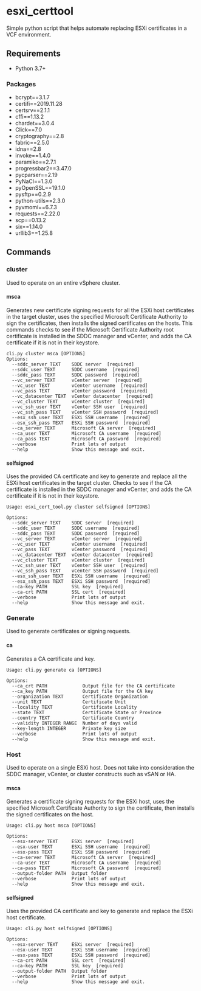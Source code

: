 # esxi_certtool
Simple python script that helps automate replacing ESXi certificates in a VCF environment.

## Requirements
* Python 3.7+

### Packages
* bcrypt==3.1.7
* certifi==2019.11.28
* certsrv==2.1.1
* cffi==1.13.2
* chardet==3.0.4
* Click==7.0
* cryptography==2.8
* fabric==2.5.0
* idna==2.8
* invoke==1.4.0
* paramiko==2.7.1
* progressbar2==3.47.0
* pycparser==2.19
* PyNaCl==1.3.0
* pyOpenSSL==19.1.0
* pysftp==0.2.9
* python-utils==2.3.0
* pyvmomi==6.7.3
* requests==2.22.0
* scp==0.13.2
* six==1.14.0
* urllib3==1.25.8


## Commands
### cluster
Used to operate on an entire vSphere cluster.


#### msca
Generates new certificate signing requests for all the ESXi host certificates in the target cluster, uses the
specified Microsoft Certificate Authority to sign the certificates, then installs the signed certificates on the hosts.
This commands checks to see if the Microsoft Certificate Authority root certificate is installed in the SDDC manager 
and vCenter, and adds the CA certificate if it is not in their keystore.

```shell script
cli.py cluster msca [OPTIONS]
Options:
  --sddc_server TEXT    SDDC server  [required] 
  --sddc_user TEXT      SDDC username  [required] 
  --sddc_pass TEXT      SDDC password  [required] 
  --vc_server TEXT      vCenter server  [required] 
  --vc_user TEXT        vCenter username  [required] 
  --vc_pass TEXT        vCenter password  [required] 
  --vc_datacenter TEXT  vCenter datacenter  [required]
  --vc_cluster TEXT     vCenter cluster  [required]
  --vc_ssh_user TEXT    vCenter SSH user  [required]
  --vc_ssh_pass TEXT    vCenter SSH password  [required]
  --esx_ssh_user TEXT   ESXi SSH username  [required]
  --esx_ssh_pass TEXT   ESXi SSH password  [required]
  --ca_server TEXT      Microsoft CA server  [required]
  --ca_user TEXT        Microsoft CA username  [required]
  --ca_pass TEXT        Microsoft CA password  [required]
  --verbose             Print lots of output
  --help                Show this message and exit.
```


#### selfsigned
Uses the provided CA certificate and key to generate and replace all the ESXi host certificates in the target cluster. 
Checks to see if the CA certificate is installed in the SDDC manager and vCenter, and adds the CA certificate if it is
not in their keystore.

``` shell script
Usage: esxi_cert_tool.py cluster selfsigned [OPTIONS]

Options:
  --sddc_server TEXT    SDDC server  [required]
  --sddc_user TEXT      SDDC username  [required]
  --sddc_pass TEXT      SDDC password  [required]
  --vc_server TEXT      vCenter server  [required]
  --vc_user TEXT        vCenter username  [required]
  --vc_pass TEXT        vCenter password  [required]
  --vc_datacenter TEXT  vCenter datacenter  [required]
  --vc_cluster TEXT     vCenter cluster  [required]
  --vc_ssh_user TEXT    vCenter SSH user  [required]
  --vc_ssh_pass TEXT    vCenter SSH password  [required]
  --esx_ssh_user TEXT   ESXi SSH username  [required]
  --esx_ssh_pass TEXT   ESXi SSH password  [required]
  --ca-key PATH         SSL key  [required]
  --ca-crt PATH         SSL cert  [required]
  --verbose             Print lots of output
  --help                Show this message and exit.

```


### Generate
Used to generate certificates or signing requests.


#### ca
Generates a CA certificate and key.
```shell script
Usage: cli.py generate ca [OPTIONS]

Options:
  --ca_crt PATH             Output file for the CA certificate
  --ca_key PATH             Output file for the CA key
  --organization TEXT       Certificate Organization
  --unit TEXT               Certificate Unit
  --locality TEXT           Certificate Locality
  --state TEXT              Certificate State or Province
  --country TEXT            Certificate Country
  --validity INTEGER RANGE  Number of days valid
  --key-length INTEGER      Private key size
  --verbose                 Print lots of output
  --help                    Show this message and exit.
```


### Host
Used to operate on a single ESXi host. Does not take into consideration the SDDC manager, vCenter, or cluster 
constructs such as vSAN or HA.


#### msca
Generates a certificate signing requests for the ESXi host, uses the specified Microsoft Certificate Authority to sign 
the certificate, then installs the signed certificates on the host.

```shell script
Usage: cli.py host msca [OPTIONS]

Options:
  --esx-server TEXT     ESXi server  [required]
  --esx-user TEXT       ESXi SSH username  [required]
  --esx-pass TEXT       ESXi SSH password  [required]
  --ca-server TEXT      Microsoft CA server  [required]
  --ca-user TEXT        Microsoft CA username  [required]
  --ca-pass TEXT        Microsoft CA password  [required]
  --output-folder PATH  Output folder
  --verbose             Print lots of output
  --help                Show this message and exit.

```


#### selfsigned
Uses the provided CA certificate and key to generate and replace the ESXi host certificate.

```shell script
Usage: cli.py host selfsigned [OPTIONS]

Options:
  --esx-server TEXT     ESXi server  [required]
  --esx-user TEXT       ESXi SSH username  [required]
  --esx-pass TEXT       ESXi SSH password  [required]
  --ca-crt PATH         SSL cert  [required]
  --ca-key PATH         SSL key  [required]
  --output-folder PATH  Output folder
  --verbose             Print lots of output
  --help                Show this message and exit.

```